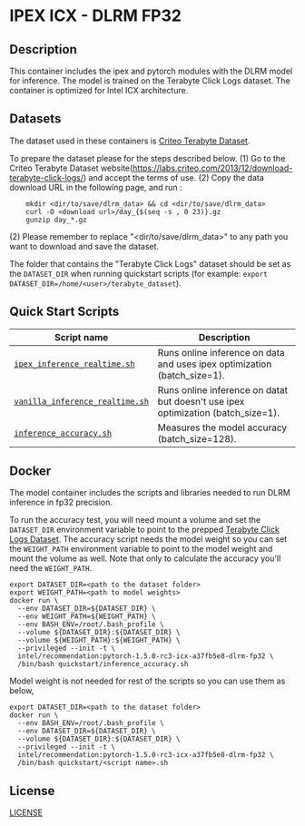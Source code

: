 <!--- 0. Title -->
# IPEX ICX - DLRM FP32

<!-- 10. Description -->
## Description

This container includes the ipex and pytorch modules with the DLRM model for inference. The model is trained on the Terabyte Click Logs dataset. The container is optimized for Intel ICX architecture.

<!--- 20. Datasets -->
## Datasets

The dataset used in these containers is [Criteo Terabyte Dataset](https://labs.criteo.com/2013/12/download-terabyte-click-logs/).

To prepare the dataset please for the steps described below.
(1) Go to the Criteo Terabyte Dataset website(https://labs.criteo.com/2013/12/download-terabyte-click-logs/) and accept the terms of use. 
(2) Copy the data download URL in the following page, and run :
```
    mkdir <dir/to/save/dlrm_data> && cd <dir/to/save/dlrm_data>
    curl -O <download url>/day_{$(seq -s , 0 23)}.gz
    gunzip day_*.gz
```
(2) Please remember to replace  "<dir/to/save/dlrm_data>" to any path you want to download and save the dataset.

The folder that contains the "Terabyte Click Logs" dataset should be set as the
`DATASET_DIR` when running quickstart scripts 
(for example: `export DATASET_DIR=/home/<user>/terabyte_dataset`).

<!--- 30. Quick Start Scripts -->
## Quick Start Scripts

| Script name | Description |
|-------------|-------------|
| [`ipex_inference_realtime.sh`](ipex_inference_realtime.sh) | Runs online inference on data and uses ipex optimization (batch_size=1). |
| [`vanilla_inference_realtime.sh`](vanilla_inference_realtime.sh) | Runs online inference on datat but doesn't use ipex optimization (batch_size=1). |
| [`inference_accuracy.sh`](inference_accuracy.sh) | Measures the model accuracy (batch_size=128). |

<!--- 40. Docker -->
## Docker

The model container includes the scripts and libraries needed to run 
DLRM inference in fp32 precision.

To run the accuracy test, you will need
mount a volume and set the `DATASET_DIR` environment variable to point
to the prepped [Terabyte Click Logs Dataset](#dataset). The accuracy
script needs the model weight so you can set the `WEIGHT_PATH` environment
variable to point to the model weight and mount the volume as well. Note that
only to calculate the accuracy you'll need the `WEIGHT_PATH`.

```
export DATASET_DIR=<path to the dataset folder>
export WEIGHT_PATH=<path to model weights>
docker run \
  --env DATASET_DIR=${DATASET_DIR} \
  --env WEIGHT_PATH=${WEIGHT_PATH} \
  --env BASH_ENV=/root/.bash_profile \
  --volume ${DATASET_DIR}:${DATASET_DIR} \
  --volume ${WEIGHT_PATH}:${WEIGHT_PATH} \
  --privileged --init -t \
  intel/recommendation:pytorch-1.5.0-rc3-icx-a37fb5e8-dlrm-fp32 \
  /bin/bash quickstart/inference_accuracy.sh
```

Model weight is not needed for rest of the scripts so you can use them as below,

```
export DATASET_DIR=<path to the dataset folder>
docker run \
  --env BASH_ENV=/root/.bash_profile \
  --env DATASET_DIR=${DATASET_DIR} \
  --volume ${DATASET_DIR}:${DATASET_DIR} \
  --privileged --init -t \
  intel/recommendation:pytorch-1.5.0-rc3-icx-a37fb5e8-dlrm-fp32 \
  /bin/bash quickstart/<script name>.sh
```

<!--- 50. License -->
## License

[LICENSE](/LICENSE)

